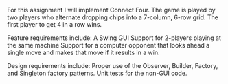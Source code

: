 For this assignment I will implement Connect Four.  The game is played by two players who alternate dropping chips into a 7-column, 6-row grid.  The first player to get 4 in a row wins.

Feature requirements include:
A Swing GUI
Support for 2-players playing at the same machine
Support for a computer opponent that looks ahead a single move and makes that move if it results in a win.

Design requirements include:
Proper use of the Observer, Builder, Factory, and Singleton factory patterns.
Unit tests for the non-GUI code.
